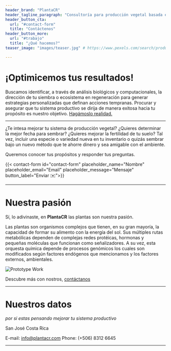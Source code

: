 ```yaml
---
header_brand: "PlantaCR"
header_tagline_paragraph: "Consultoría para producción vegetal basada en fisiología y biología molecular. Detección temprana de eventos clave en el desarrollo de las plantas, que guían la producción hacia una cosecha óptima."
header_button_cta:
  url: "#contact-form"
  title: "Contáctenos"
header_button_more:
  url: "#trabajo"
  title: "¿Qué hacemos?"
teaser_image: "images/teaser.jpg" # https://www.pexels.com/search/product%20testing/

---
```


# ¡Optimicemos tus resultados!

Buscamos identificar, a través de análisis biológicos y computacionales, la dirección de tu siembra o ecosistema en regeneración para generar estrategias personalizadas que definan acciones tempranas. Procurar y asegurar que tu sistema productivo se dirija de manera exitosa hacia tu propósito es nuestro objetivo. [Hagámoslo realidad.](#contact-form)

---

¿Te intesa mejorar tu sistema de producción vegetal? ¿Quieres determinar la mejor fecha para sembrar? ¿Quieres mejorar la fertilidad de tu suelo? Tal vez, incluir una especie o variedad nueva en tu inventario o quizás sembrar bajo un nuevo método que te ahorre dinero y sea amigable con el ambiente.

Queremos conocer tus propósitos y responder tus preguntas.

{{< contact-form id="contact-form" placeholder_name="Nombre" placeholder_email="Email" placeholder_message="Mensaje" button_label="Enviar ✉️">}}

---

# Nuestra pasión

Sí, lo adivinaste, en **PlantaCR** las plantas son nuestra pasión.

Las plantas son organismos complejos que tienen, en su gran mayoría, la capacidad de formar su alimento con la energía del sol. Sus múltiples rutas metabólicas dependen de complejas redes protéicas, hormonas y pequeñas moléculas que funcionan como señalizadores. A su vez, esta orquesta química depende de procesos genómicos los cuales son modificados según factores endógenos que mencionamos y los factores externos, ambientales.


![Prototype Work](images/prototype.jpg) <!-- https://www.pexels.com/search/product%20testing/ -->

Descubre más con nostros, [contáctanos](#contact-form)


---

<!--
# ¿Cómo trabajamos?

Estado fisiológico

- Fotoquímica
- Pigmentos
- Intercambio gaseoso
- Cobertura de dosel
- Índice de verdes


Los análisis biológicos de laboratorio húmedo que realizamos nos ayudan a comprender tus cultivos de manera detallada, por lo cual son piezas clave en el diseño de estrategias de mejora.

- Marcadores moleculares
- PCR
- RT-PCR
- Wenstern-blot
- Secuenciación de ADN
- Secuenciación de ARN
- Microscopía de tejidos
- Espectrofotometría
- Extracción de pigmentos
- Cromatografía


- Bioinformática
- Modelaje estadístico
- Redes neuronales
- Aprendizaje de máquinas

---
-->

# Nuestros datos

*por si estas pensando mejorar tu sistema productivo*

San José
Costa Rica

E-mail: info@plantacr.com
Phone: (+506) 8312 6645

---

<!--# Stay in touch

Let's stay in touch. Sign up for our newsletter. Do not worry, we will not bother you with boring details. Expect nice & tight updates about once or twice every 3 months.

{{< newsletter_sign_up id="newsletter-sign-up-form" placeholder_email="Your Email" button_label="Sign up">}}-->
